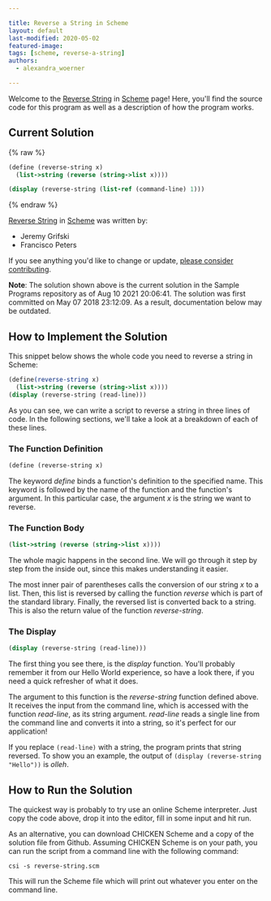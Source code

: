 ```yaml
---

title: Reverse a String in Scheme
layout: default
last-modified: 2020-05-02
featured-image:
tags: [scheme, reverse-a-string]
authors:
  - alexandra_woerner

---
```


Welcome to the [Reverse String](https://sampleprograms.io/projects/reverse-string) in [Scheme](https://sampleprograms.io/languages/scheme) page! Here, you'll find the source code for this program as well as a description of how the program works.

## Current Solution

{% raw %}

```scheme
(define (reverse-string x)
  (list->string (reverse (string->list x))))

(display (reverse-string (list-ref (command-line) 1)))
```

{% endraw %}

[Reverse String](https://sampleprograms.io/projects/reverse-string) in [Scheme](https://sampleprograms.io/languages/scheme) was written by:

- Jeremy Grifski
- Francisco Peters

If you see anything you'd like to change or update, [please consider contributing](https://github.com/TheRenegadeCoder/sample-programs).

**Note**: The solution shown above is the current solution in the Sample Programs repository as of Aug 10 2021 20:06:41. The solution was first committed on May 07 2018 23:12:09. As a result, documentation below may be outdated.

## How to Implement the Solution

This snippet below shows the whole code you need to reverse a string in Scheme:

```scheme
(define(reverse-string x)
  (list->string (reverse (string->list x))))
(display (reverse-string (read-line)))
```

As you can see, we can write a script to reverse a string in three lines of code.
In the following sections, we'll take a look at a breakdown of each of these lines.

### The Function Definition

```scheme
(define (reverse-string x)
```

The keyword *define* binds a function's definition to the specified name. This
keyword is followed by the name of the function and the function's argument. In
this particular case, the argument *x* is the string we want to reverse.

### The Function Body

```scheme
(list->string (reverse (string->list x))))
```

The whole magic happens in the second line. We will go through it step by step
from the inside out, since this makes understanding it easier.

The most inner pair of parentheses calls the conversion of our string *x* to a
list. Then, this list is reversed by calling the function *reverse* which is part
of the standard library. Finally, the reversed list is converted back to a string.
This is also the return value of the function *reverse-string*.

### The Display

```scheme
(display (reverse-string (read-line)))
```

The first thing you see there, is the *display* function. You'll probably remember
it from our Hello World experience, so have a look there, if you need a quick
refresher of what it does.

The argument to this function is the *reverse-string* function defined above. It
receives the input from the command line, which is accessed with the function
*read-line*, as its string argument. *read-line* reads a single line from the
command line and converts it into a string, so it's perfect for our application!

If you replace `(read-line)` with a string, the program prints that string
reversed. To show you an example, the output of
`(display (reverse-string "Hello"))` is *olleh*.


## How to Run the Solution

The quickest way is probably to try use an online Scheme interpreter. Just copy
the code above, drop it into the editor, fill in some input and hit run.

As an alternative, you can download CHICKEN Scheme and a copy of the solution
file from Github. Assuming CHICKEN Scheme is on your path, you can run the
script from a command line with the following command:

```console
csi -s reverse-string.scm
```

This will run the Scheme file which will print out whatever you enter on the
command line.
